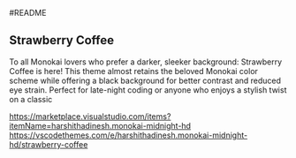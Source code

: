 #README

## Strawberry Coffee
To all Monokai lovers who prefer a darker, sleeker background: Strawberry Coffee is here! This theme almost retains the beloved Monokai color scheme while offering a black background for better contrast and reduced eye strain. Perfect for late-night coding or anyone who enjoys a stylish twist on a classic

https://marketplace.visualstudio.com/items?itemName=harshithadinesh.monokai-midnight-hd
https://vscodethemes.com/e/harshithadinesh.monokai-midnight-hd/strawberry-coffee
